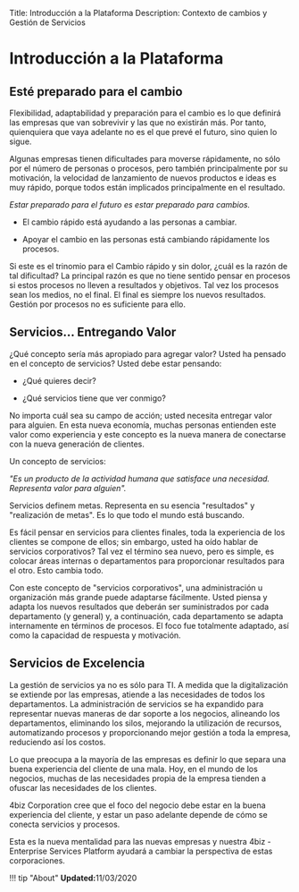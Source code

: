 Title: Introducción a la Plataforma
Description: Contexto de cambios y Gestión de Servicios

# Introducción a la Plataforma

Esté preparado para el cambio
-------------------------------

Flexibilidad, adaptabilidad y preparación para el cambio es lo que definirá las
empresas que van sobrevivir y las que no existirán más. Por tanto, quienquiera que
vaya adelante no es el que prevé el futuro, sino quien lo sigue.

Algunas empresas tienen dificultades para moverse rápidamente, no sólo por el número de
personas o procesos, pero también principalmente por su motivación, la velocidad
de lanzamiento de nuevos productos e ideas es muy rápido, porque todos están
implicados principalmente en el resultado.

*Estar preparado para el futuro es estar preparado para cambios.*

-   El cambio rápido está ayudando a las personas a cambiar.

-   Apoyar el cambio en las personas está cambiando rápidamente los procesos.

Si este es el trinomio para el Cambio rápido y sin dolor, ¿cuál es la razón de tal
dificultad? La principal razón es que no tiene sentido pensar en procesos si
estos procesos no lleven a resultados y objetivos. Tal vez los procesos sean
los medios, no el final. El final es siempre los nuevos resultados. Gestión por procesos
no es suficiente para ello.

Servicios… Entregando Valor
--------------------------

¿Qué concepto sería más apropiado para agregar valor? Usted ha pensado en el
concepto de servicios? Usted debe estar pensando:

-   ¿Qué quieres decir?

-   ¿Qué servicios tiene que ver conmigo?

No importa cuál sea su campo de acción; usted necesita entregar valor para
alguien. En esta nueva economía, muchas personas entienden este valor como experiencia
y este concepto es la nueva manera de conectarse con la nueva generación de clientes.

Un concepto de servicios:

*"Es un producto de la actividad humana que satisface una necesidad. Representa
valor para alguien".*

Servicios definem metas. Representa en su esencia "resultados" y "realización de
metas". Es lo que todo el mundo está buscando.

Es fácil pensar en servicios para clientes finales, toda la experiencia de los clientes
se compone de ellos; sin embargo, usted ha oído hablar de servicios corporativos?
Tal vez el término sea nuevo, pero es simple, es colocar áreas internas o
departamentos para proporcionar resultados para el otro. Esto cambia todo.

Con este concepto de "servicios corporativos", una administración u organización
más grande puede adaptarse fácilmente. Usted piensa y adapta los nuevos resultados que
deberán ser suministrados por cada departamento (y general) y, a continuación, cada
departamento se adapta internamente en términos de procesos. El foco fue
totalmente adaptado, así como la capacidad de respuesta y motivación.

Servicios de Excelencia
-------------------

La gestión de servicios ya no es sólo para TI. A medida que la
digitalización se extiende por las empresas, atiende a las necesidades de todos los
departamentos. La administración de servicios se ha expandido para representar nuevas
maneras de dar soporte a los negocios, alineando los departamentos, eliminando los silos,
mejorando la utilización de recursos, automatizando procesos y proporcionando mejor
gestión a toda la empresa, reduciendo así los costos.

Lo que preocupa a la mayoría de las empresas es definir lo que separa una buena experiencia
del cliente de una mala. Hoy, en el mundo de los negocios, muchas de las necesidades
propia de la empresa tienden a ofuscar las necesidades de los clientes.

4biz Corporation cree que el foco del negocio debe estar en la buena
experiencia del cliente, y estar un paso adelante depende de cómo se conecta
servicios y procesos.

Esta es la nueva mentalidad para las nuevas empresas y nuestra 4biz -
Enterprise Services Platform ayudará a cambiar la perspectiva de estas corporaciones.

!!! tip "About"
    <b>Updated:</b>11/03/2020
